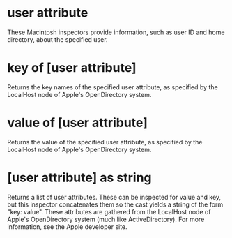# user attribute

These Macintosh inspectors provide information, such as user ID and home directory, about the specified user.

# key of [user attribute]

Returns the key names of the specified user attribute, as specified by the LocalHost node of Apple&#39;s OpenDirectory system.

# value of [user attribute]

Returns the value of the specified user attribute, as specified by the LocalHost node of Apple&#39;s OpenDirectory system.

# [user attribute] as string

Returns a list of user attributes. These can be inspected for value and key, but this inspector concatenates them so the cast yields a string of the form &quot;key: value&quot;. These attributes are gathered from the LocalHost node of Apple&#39;s OpenDirectory system (much like ActiveDirectory). For more information, see the Apple developer site.
